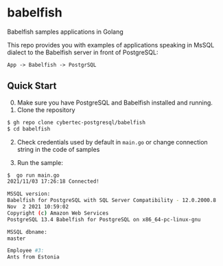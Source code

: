 # babelfish
Babelfish samples applications in Golang

This repo provides you with examples of applications speaking in MsSQL dialect to the Babelfish server in front of PostgreSQL:

`App -> Babelfish -> PostgrSQL`

## Quick Start
0. Make sure you have PostgreSQL and Babelfish installed and running.
1. Clone the repository 
```sh
$ gh repo clone cybertec-postgresql/babelfish
$ cd babelfish
```
2. Check credentials used by default in `main.go` or change connection string in the code of samples

3. Run the sample: 
```sh
$  go run main.go
2021/11/03 17:26:18 Connected!

MSSQL version:
Babelfish for PostgreSQL with SQL Server Compatibility - 12.0.2000.8
Nov  2 2021 10:59:02
Copyright (c) Amazon Web Services
PostgreSQL 13.4 Babelfish for PostgreSQL on x86_64-pc-linux-gnu

MSSQL dbname:
master

Employee #3:
Ants from Estonia
```
